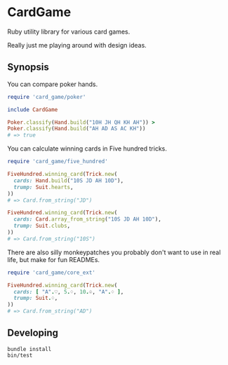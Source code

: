 CardGame
========

Ruby utility library for various card games.

Really just me playing around with design ideas.

Synopsis
--------

You can compare poker hands.

``` ruby
require 'card_game/poker'

include CardGame

Poker.classify(Hand.build("10H JH QH KH AH")) >
Poker.classify(Hand.build("AH AD AS AC KH"))
# => true
```

You can calculate winning cards in Five hundred tricks.

``` ruby
require 'card_game/five_hundred'

FiveHundred.winning_card(Trick.new(
  cards: Hand.build("10S JD AH 10D"),
  trump: Suit.hearts,
))
# => Card.from_string("JD")

FiveHundred.winning_card(Trick.new(
  cards: Card.array_from_string("10S JD AH 10D"),
  trump: Suit.clubs,
))
# => Card.from_string("10S")
```

There are also silly monkeypatches you probably don't want to use in real life,
but make for fun READMEs.

``` ruby
require 'card_game/core_ext'

FiveHundred.winning_card(Trick.new(
  cards: [ "A".♡, 5.♢, 10.♧, "A".♢ ],
  trump: Suit.♢,
))
# => Card.from_string("AD")
```

Developing
----------

    bundle install
    bin/test
